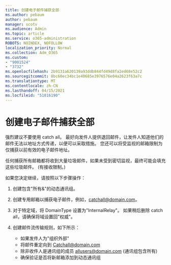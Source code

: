 ```yaml
---
title: 创建电子邮件捕获全部
ms.author: pebaum
author: pebaum
manager: scotv
ms.audience: Admin
ms.topic: article
ms.service: o365-administration
ROBOTS: NOINDEX, NOFOLLOW
localization_priority: Normal
ms.collection: Adm_O365
ms.custom:
- "9001524"
- "3732"
ms.openlocfilehash: 2b9131a620139a93ddb844fd49d8fa2ed68e52c2
ms.sourcegitcommit: 8bc60ec34bc1e40685e3976576e04a2623f63a7c
ms.translationtype: MT
ms.contentlocale: zh-CN
ms.lasthandoff: 04/15/2021
ms.locfileid: "51816190"
---
```

# <a name="create-an-email-catch-all"></a>创建电子邮件捕获全部

强烈建议不要使用 catch all。 最好向发件人提供退回邮件，让发件人知道他们的邮件无法以地址方式传递，以便可以采取措施。 您还可以将受监视的邮箱限制为仅捕获以前有效的电子邮件地址。 

任何捕获所有邮箱都将收到大量垃圾邮件，如果未受到密切监视，最终可能会填充这些垃圾邮件。  (有接收限制。)  

如果您决定继续，请按照以下步骤操作：

1. 创建包含"所有&"的动态通讯组。

2. 创建专用邮箱以捕获电子邮件，例如，catchall@domain.com。

3. 对于特定域，将 DomainType 设置为"InternalRelay"。 如果稍后删除 catch all，请确保将域设置回"权威"。

4. 创建邮件流传输规则，如下所示：

    - 如果发件人为"组织外部"
    - 将邮件重定向到 Catchall@domain.com
    - 除非收件人是通讯组的成员 allusers@domain.com (通讯组包含所有) 
    - 确保验证是否将新邮箱添加到动态通讯组
